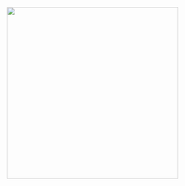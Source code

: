<center><img src="https://cdn.jsdelivr.net/gh/devicons/devicon@latest/icons/postcss/postcss-original.svg" width=400 height=400/>
</center>


